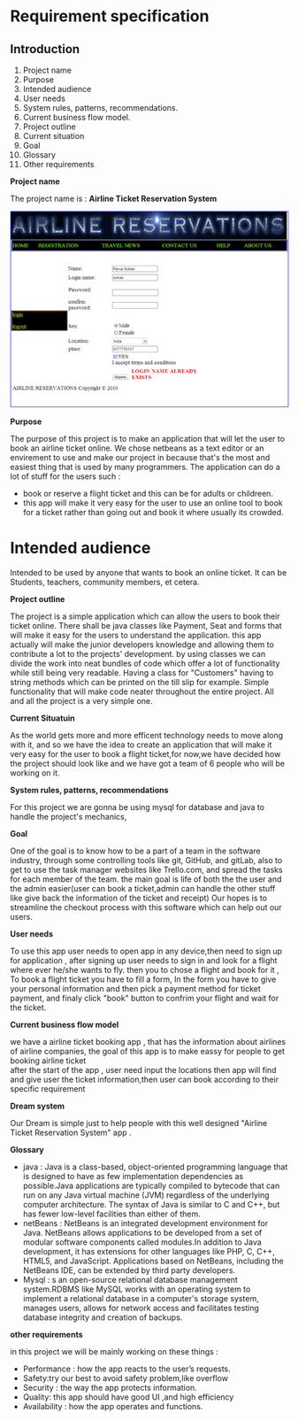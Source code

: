 Requirement specification
========
## Introduction
1. Project name
2. Purpose
3. Intended audience
4. User needs 
5. System rules, patterns, recommendations.
6. Current business flow model.
7. Project outline 
8. Current situation 
9. Goal  
10. Glossary
11. Other requirements

__Project name__

The project name is : **Airline Ticket Reservation System**

![app](/images/airline.png)

__Purpose__

The purpose of this project is to make an application that will let the user to book an 
airline ticket online.
We chose netbeans as a text editor or an envirement to use and make our project in because that's the most and easiest thing that is 
used by many programmers.
The application can do a lot of stuff for the users such :
* book or reserve a flight ticket and this can be for adults or childreen.
* this app will make it very easy for the user to use an online tool to book for a ticket 
rather than going out and book it where usually its crowded.

# Intended audience

Intended to be used by anyone that wants to book an online ticket. 
It can be Students, teachers, community members, et cetera.

__Project outline__

The project is a simple application which can allow the users to book their ticket online.
There shall be java classes like Payment, Seat and forms that will make it easy
for the users to understand the application.
this app actually will make the junior developers knowledge and allowing 
them to contribute a lot to the projects' development. by using classes we can divide the work into neat bundles 
of code which offer a lot of functionality while still being very readable. Having a class for "Customers" having 
to string methods which can be printed on the till slip for example. Simple functionality that will make code 
neater throughout the entire project. All and all the project is a very simple one.

__Current Situatuin__

As the world gets more and more efficent technology needs to move along with it, and so we have the idea to create an application that will make it very easy for the user to book a flight ticket,for now,we have decided how the project should look like and we have got a team of 6 people who will be working on it.

__System rules, patterns, recommendations__

For this project we are gonna be using mysql for database and java to handle the project's mechanics,

__Goal__

One of the goal is to know how to be a part of a team in the software industry, through some controlling tools like git, GitHub, and gitLab, 
also to get to use the task manager websites like Trello.com, and spread the tasks for each member of the team. 
the main goal is life of both the the user and the admin easier(user can book a ticket,admin can handle the other stuff like give back the information of the ticket and receipt)
Our hopes is to streamline the checkout process with this software which can help out our users.


__User needs__

To use this app user needs to open app in any device,then need to sign up for application ,
after signing up user needs to sign in and look for a flight where ever he/she wants to fly.
then you to chose a flight and book for it , 
To book a flight ticket you have to fill a form, 
In the form you have to give your personal information and then pick  a payment method for ticket payment,
and finaly click "book" button to confrim your flight and wait for the ticket. 

__Current business flow model__

we have a airline ticket booking app , that has the information about airlines of airline companies,
the goal of this app is to make eassy for people to  get booking airline ticket  
after the start of the app , user need input the locations then  app will find and give user the  ticket information,then user can book
according to their specific requirement


__Dream system__

 Our Dream is simple just to help people with this well designed  "Airline Ticket Reservation System" app .




__Glossary__

 * java : Java is a class-based, object-oriented programming language that is designed to have as few implementation dependencies as possible.Java applications are typically compiled to bytecode that can run on any Java virtual machine (JVM) regardless of the underlying computer architecture. The syntax of Java is similar to C and C++, but has fewer low-level facilities than either of them.
 * netBeans : NetBeans is an integrated development environment for Java. NetBeans allows applications to be developed from a set of modular software components called modules.In addition to Java development, it has extensions for other languages like PHP, C, C++, HTML5, and JavaScript. Applications based on NetBeans, including the NetBeans IDE, can be extended by third party developers.
  * Mysql : s an open-source relational database management system.RDBMS like MySQL works with an operating system to implement a relational database in a computer's storage system, manages users, allows for network access and facilitates testing database integrity and creation of backups.

  __other requirements__

in this project we will be mainly working on these things : 
* Performance : how the app reacts to the user’s requests.
* Safety:try our best to avoid safety problem,like overflow
* Security :  the way the app protects information.
* Quality: this app should have good UI ,and high efficiency
* Availability : how the app operates and functions.